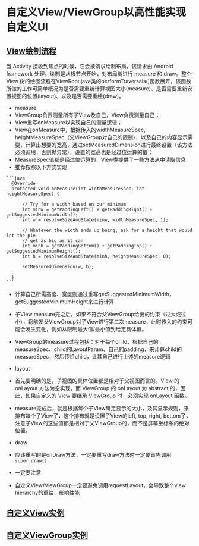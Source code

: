 # 自定义View/ViewGroup以高性能实现自定义UI

## [View绘制流程](http://a.codekk.com/detail/Android/lightSky/%E5%85%AC%E5%85%B1%E6%8A%80%E6%9C%AF%E7%82%B9%E4%B9%8B%20View%20%E7%BB%98%E5%88%B6%E6%B5%81%E7%A8%8B)
当 Activity 接收到焦点的时候，它会被请求绘制布局，该请求由 Android framework 处理。绘制是从根节点开始，对布局树进行 measure 和 draw。整个 View 树的绘图流程在ViewRoot.java类的performTraversals()函数展开，该函数所做的工作可简单概况为是否需要重新计算视图大小(measure)、是否需要重新安置视图的位置(layout)、以及是否需要重绘(draw)。

+  measure
  +  ViewGroup负责测量所有子View及自己，View负责测量自己；
  +  View重写onMeasure以实现自己的测量逻辑；
  +  View在onMeasure中，根据传入的widthMeasureSpec, heightMeasureSpec（父ViewGroup对自己的限制），以及自己的内容显示需要，计算出想要的宽高，通过setMeasuredDimension进行最终设置（该方法必须调用，否则抛异常），设置的宽高也是经过位运算的值；
  +  MeasureSpec值都是经过位运算的，View类提供了一些方法从中读取信息
  +  推荐按照以下方式实现
  
    ```java
      @Override
      protected void onMeasure(int widthMeasureSpec, int heightMeasureSpec) {
  
          // Try for a width based on our minimum
          int minw = getPaddingLeft() + getPaddingRight() + getSuggestedMinimumWidth();
          int w = resolveSizeAndState(minw, widthMeasureSpec, 1);
  
          // Whatever the width ends up being, ask for a height that would let the pie
          // get as big as it can
          int minh = getPaddingBottom() + getPaddingTop() + getSuggestedMinimumHeight();
          int h = resolveSizeAndState(minh, heightMeasureSpec, 0);
  
          setMeasuredDimension(w, h);
  
      }
    ```
  +  计算自己所需高度、宽度则通过重写getSuggestedMinimumWidth，getSuggestedMinimumHeight来进行计算
  +  子View measure完之后，如果不符合父ViewGroup给出的约束（过大或过小），将触发父ViewGroup对子View进行第二次measure，此时传入的约束可能会发生变化，例如从限制最大值/最小值到给定具体值。
  
  +  ViewGroup的measure过程包括：对于每个child，根据自己的measureSpec、child的LayoutParam、自己的padding，来计算child的measureSpec，然后传给child，让其自己进行上述的measure逻辑
  
+  layout
  +  首先要明确的是，子视图的具体位置都是相对于父视图而言的。View 的 onLayout 方法为空实现，而 ViewGroup 的 onLayout 为 abstract 的，因此，如果自定义的 View 要继承 ViewGroup 时，必须实现 onLayout 函数。
  +  measure完成后，就是根据每个子View确定显示的大小，及其显示规则，来排布每个子View了，这个排布就是设置子View的left, top, right, bottom了，注意子View的这些值都是相对于父ViewGroup的，而不是屏幕坐标系的绝对位置。
  
+  draw
  +  应该重写的是onDraw方法，一定要重写draw方法时一定要首先调用`super.draw()`

+  一定要注意
  +  自定义View/ViewGroup一定要避免调用requestLayout，会导致整个view hierarchy的重绘，影响性能
  
  
## [自定义View实例](https://medium.com/android-news/prefmatters-using-custom-views-in-android-to-improve-performance-part-1-4dc9bdd75396)

## [自定义ViewGroup实例](https://medium.com/android-news/perfmatters-introduction-to-custom-viewgroups-to-improve-performance-part-2-f14fbcd47c)